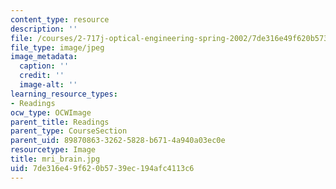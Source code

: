 ```yaml
---
content_type: resource
description: ''
file: /courses/2-717j-optical-engineering-spring-2002/7de316e49f620b5739ec194afc4113c6_mri_brain.jpg
file_type: image/jpeg
image_metadata:
  caption: ''
  credit: ''
  image-alt: ''
learning_resource_types:
- Readings
ocw_type: OCWImage
parent_title: Readings
parent_type: CourseSection
parent_uid: 89870863-3262-5828-b671-4a940a03ec0e
resourcetype: Image
title: mri_brain.jpg
uid: 7de316e4-9f62-0b57-39ec-194afc4113c6
---
```

